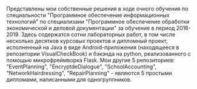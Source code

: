 Представлены мои собственные решения в ходе очного обучения по специальности "Программное обеспечение информационных технологий" по специализаии "Программное обеспечение обработки экономической и деловой документации" за обучение в период 2016-2019. Здесь содержатся сотни лабораторных работ, в том числе несколько десятков курсовых проектов и дипломный проект, исполненный на Java в виде Android-приложения (находящееся в репозитории VisualCheckBook) и бэкэнда на python, реализованного с помощью микрофреймворка Flask. Мои другие 5 репозиториев: "EventPlanning", "EncryptdeDialogue", "SchoolAccounting", "NetworkHairdressing", "RepairPlanning" - являются 5 простыми дипломами, написанными для одногруппников.
